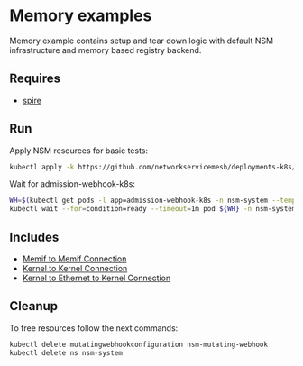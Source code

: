 # Memory examples

Memory example contains setup and tear down logic with default NSM infrastructure and memory based registry backend.

## Requires

- [spire](../spire/single_cluster)

## Run

Apply NSM resources for basic tests:

```bash
kubectl apply -k https://github.com/networkservicemesh/deployments-k8s/examples/memory?ref=8082d194b6479fb5a0bf90763cec7cc3b6910bcd
```

Wait for admission-webhook-k8s:

```bash
WH=$(kubectl get pods -l app=admission-webhook-k8s -n nsm-system --template '{{range .items}}{{.metadata.name}}{{"\n"}}{{end}}')
kubectl wait --for=condition=ready --timeout=1m pod ${WH} -n nsm-system
```

## Includes

- [Memif to Memif Connection](./Memif2Memif)
- [Kernel to Kernel Connection](./Kernel2Kernel)
- [Kernel to Ethernet to Kernel Connection](./Kernel2Ethernet2Kernel)

## Cleanup

To free resources follow the next commands:

```bash
kubectl delete mutatingwebhookconfiguration nsm-mutating-webhook
kubectl delete ns nsm-system
```
